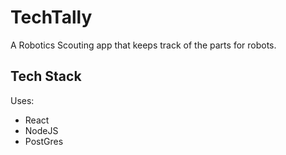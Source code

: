 # TechTally
A Robotics Scouting app that keeps track of the parts for robots.

## Tech Stack
Uses:
- React
- NodeJS
- PostGres
